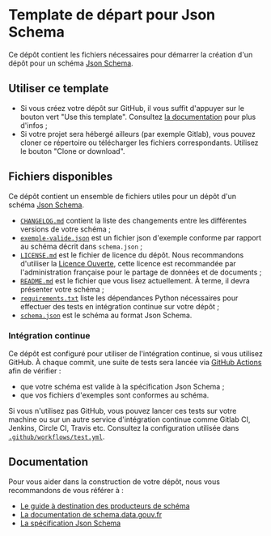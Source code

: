 # Template de départ pour Json Schema

Ce dépôt contient les fichiers nécessaires pour démarrer la création d'un dépôt pour un schéma [Json Schema](https://json-schema.org/).

## Utiliser ce template

- Si vous créez votre dépôt sur GitHub, il vous suffit d'appuyer sur le bouton vert "Use this template". Consultez [la documentation](https://help.github.com/en/github/creating-cloning-and-archiving-repositories/creating-a-repository-from-a-template) pour plus d'infos ;
- Si votre projet sera hébergé ailleurs (par exemple Gitlab), vous pouvez cloner ce répertoire ou télécharger les fichiers correspondants. Utilisez le bouton "Clone or download".

## Fichiers disponibles

Ce dépôt contient un ensemble de fichiers utiles pour un dépôt d'un schéma [Json Schema](https://json-schema.org/).

- [`CHANGELOG.md`](CHANGELOG.md) contient la liste des changements entre les différentes versions de votre schéma ;
- [`exemple-valide.json`](exemple-valide.json) est un fichier json d'exemple conforme par rapport au schéma décrit dans `schema.json`  ;
- [`LICENSE.md`](LICENSE.md) est le fichier de licence du dépôt. Nous recommandons d'utiliser la [Licence Ouverte](https://www.etalab.gouv.fr/licence-ouverte-open-licence), cette licence est recommandée par l'administration française pour le partage de données et de documents ;
- [`README.md`](README.md) est le fichier que vous lisez actuellement. À terme, il devra présenter votre schéma ;
- [`requirements.txt`](requirements.txt) liste les dépendances Python nécessaires pour effectuer des tests en intégration continue sur votre dépôt ;
- [`schema.json`](schema.json) est le schéma au format Json Schema.

### Intégration continue

Ce dépôt est configuré pour utiliser de l'intégration continue, si vous utilisez GitHub. À chaque commit, une suite de tests sera lancée via [GitHub Actions](https://github.com/features/actions) afin de vérifier :

- que votre schéma est valide à la spécification Json Schema ;
- que vos fichiers d'exemples sont conformes au schéma.

Si vous n'utilisez pas GitHub, vous pouvez lancer ces tests sur votre machine ou sur un autre service d'intégration continue comme Gitlab CI, Jenkins, Circle CI, Travis etc. Consultez la configuration utilisée dans [`.github/workflows/test.yml`](.github/workflows/test.yml).


## Documentation

Pour vous aider dans la construction de votre dépôt, nous vous recommandons de vous référer à :

- [Le guide à destination des producteurs de schéma](https://guides.data.gouv.fr/guides-open-data/guide-qualite/maitriser-les-schemas-de-donnees)
- [La documentation de schema.data.gouv.fr](https://schema.data.gouv.fr)
- [La spécification Json Schema](https://json-schema.org/)